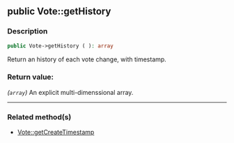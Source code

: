 ## public Vote::getHistory

### Description    

```php
public Vote->getHistory ( ): array
```

Return an history of each vote change, with timestamp.
    

### Return value:   

*(```array```)* An explicit multi-dimenssional array.


---------------------------------------

### Related method(s)      

* [Vote::getCreateTimestamp](/Docs/ApiReferences/Vote%20Class/public%20Vote--getCreateTimestamp.md)    
